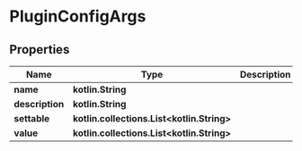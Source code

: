 
# PluginConfigArgs

## Properties
Name | Type | Description | Notes
------------ | ------------- | ------------- | -------------
**name** | **kotlin.String** |  | 
**description** | **kotlin.String** |  | 
**settable** | **kotlin.collections.List&lt;kotlin.String&gt;** |  | 
**value** | **kotlin.collections.List&lt;kotlin.String&gt;** |  | 




